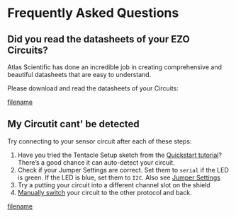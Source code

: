 # Frequently Asked Questions

## Did you read the datasheets of your EZO Circuits?
Atlas Scientific has done an incredible job in creating comprehensive and beautiful datasheets that are easy to understand.

Please download and read the datasheets of your Circuits:

[filename](../common/ezo-datasheets.md ':include')

## My Circutit cant' be detected
Try connecting to your sensor circuit after each of these steps:

1. Have you tried the Tentacle Setup sketch from the [Quickstart tutorial](quickstart.md)? There’s a good chance it can auto-detect your circuit.
1. Check if your Jumper Settings are correct. Set them to `serial` if the LED is green. If the LED is blue, set them to `I2C`. Also see [Jumper Settings](jumpers.md)
1. Try a putting your circuit into a different channel slot on the shield
1. [Manually switch](protocols.md#set-protocol-manually) your circuit to the other protocol and back.

[filename](../common/readings-not-correct.md ':include')
